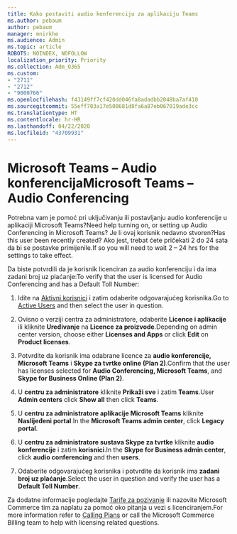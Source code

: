```yaml
---
title: Kako postaviti audio konferenciju za aplikaciju Teams
ms.author: pebaum
author: pebaum
manager: mnirkhe
ms.audience: Admin
ms.topic: article
ROBOTS: NOINDEX, NOFOLLOW
localization_priority: Priority
ms.collection: Adm_O365
ms.custom:
- "2711"
- "2712"
- "9000766"
ms.openlocfilehash: f43149ff7cf420dd046fa8adadbb2048ba7af410
ms.sourcegitcommit: 55eff703a17e500681d8fa6a87eb067019ade3cc
ms.translationtype: HT
ms.contentlocale: hr-HR
ms.lasthandoff: 04/22/2020
ms.locfileid: "43709931"
---
```

# <a name="microsoft-teams--audio-conferencing"></a><span data-ttu-id="60fa6-102">Microsoft Teams – Audio konferencija</span><span class="sxs-lookup"><span data-stu-id="60fa6-102">Microsoft Teams – Audio Conferencing</span></span>

<span data-ttu-id="60fa6-103">Potrebna vam je pomoć pri uključivanju ili postavljanju audio konferencije u aplikaciji Microsoft Teams?</span><span class="sxs-lookup"><span data-stu-id="60fa6-103">Need help turning on, or setting up Audio Conferencing in Microsoft Teams?</span></span> <span data-ttu-id="60fa6-104">Je li ovaj korisnik nedavno stvoren?</span><span class="sxs-lookup"><span data-stu-id="60fa6-104">Has this user been recently created?</span></span>  <span data-ttu-id="60fa6-105">Ako jest, trebat ćete pričekati 2 do 24 sata da bi se postavke primijenile.</span><span class="sxs-lookup"><span data-stu-id="60fa6-105">If so you will need to wait 2 – 24 hrs for the settings to take effect.</span></span>

<span data-ttu-id="60fa6-106">Da biste potvrdili da je korisnik licenciran za audio konferenciju i da ima zadani broj uz plaćanje:</span><span class="sxs-lookup"><span data-stu-id="60fa6-106">To verify that the user is licensed for Audio Conferencing and has a Default Toll Number:</span></span>

1. <span data-ttu-id="60fa6-107">Idite na [Aktivni korisnici](https://admin.microsoft.com/Adminportal/Home?source=applauncher#/users) i zatim odaberite odgovarajućeg korisnika.</span><span class="sxs-lookup"><span data-stu-id="60fa6-107">Go to [Active Users](https://admin.microsoft.com/Adminportal/Home?source=applauncher#/users) and then select the user in question.</span></span>

2. <span data-ttu-id="60fa6-108">Ovisno o verziji centra za administratore, odaberite **Licence i aplikacije** ili kliknite **Uređivanje** na **Licence za proizvode**.</span><span class="sxs-lookup"><span data-stu-id="60fa6-108">Depending on admin center version, choose either **Licenses and Apps** or click **Edit** on **Product licenses**.</span></span>

3. <span data-ttu-id="60fa6-109">Potvrdite da korisnik ima odabrane licence za **audio konferencije, Microsoft Teams** i **Skype za tvrtke online (Plan 2)**.</span><span class="sxs-lookup"><span data-stu-id="60fa6-109">Confirm that the user has licenses selected for **Audio Conferencing, Microsoft Teams**, and **Skype for Business Online (Plan 2)**.</span></span>

4. <span data-ttu-id="60fa6-110">U **centru za administratore** kliknite **Prikaži sve** i zatim **Teams**.</span><span class="sxs-lookup"><span data-stu-id="60fa6-110">User **Admin centers** click **Show all** then click **Teams**.</span></span>

5. <span data-ttu-id="60fa6-111">U **centru za administratore aplikacije Microsoft Teams** kliknite **Naslijeđeni portal**.</span><span class="sxs-lookup"><span data-stu-id="60fa6-111">In the **Microsoft Teams admin center**, click **Legacy portal**.</span></span>

6. <span data-ttu-id="60fa6-112">U **centru za administratore sustava Skype za tvrtke** kliknite **audio konferencije** i zatim **korisnici**.</span><span class="sxs-lookup"><span data-stu-id="60fa6-112">In the **Skype for Business admin center**, click **audio conferencing** and then **users**.</span></span>

7. <span data-ttu-id="60fa6-113">Odaberite odgovarajućeg korisnika i potvrdite da korisnik ima **zadani broj uz plaćanje**.</span><span class="sxs-lookup"><span data-stu-id="60fa6-113">Select the user in question and verify the user has a **Default Toll Number**.</span></span>

<span data-ttu-id="60fa6-114">Za dodatne informacije pogledajte [Tarife za pozivanje](https://docs.microsoft.com/microsoftteams/calling-plans-for-office-365) ili nazovite Microsoft Commerce tim za naplatu za pomoć oko pitanja u vezi s licenciranjem.</span><span class="sxs-lookup"><span data-stu-id="60fa6-114">For more information refer to [Calling Plans](https://docs.microsoft.com/microsoftteams/calling-plans-for-office-365) or call the Microsoft Commerce Billing team to help with licensing related questions.</span></span>